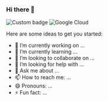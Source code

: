 ### Hi there 👋
![Custom badge](https://img.shields.io/endpoint?style=for-the-badge&url=https%3A%2F%2Fportfolio-manuel.web.app%2Ftracking-total)
![Google Cloud](https://portfolio-manuel.web.app/tracking-image)

Here are some ideas to get you started:

- 🔭 I’m currently working on ...
- 🌱 I’m currently learning ...
- 👯 I’m looking to collaborate on ...
- 🤔 I’m looking for help with ...
- 💬 Ask me about ...
- 📫 How to reach me: ...
- 😄 Pronouns: ...
- ⚡ Fun fact: ...
